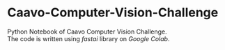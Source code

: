 # Caavo-Computer-Vision-Challenge
Python Notebook of Caavo Computer Vision Challenge.<br />
The code is written using *fastai* library on *Google Colab*.
